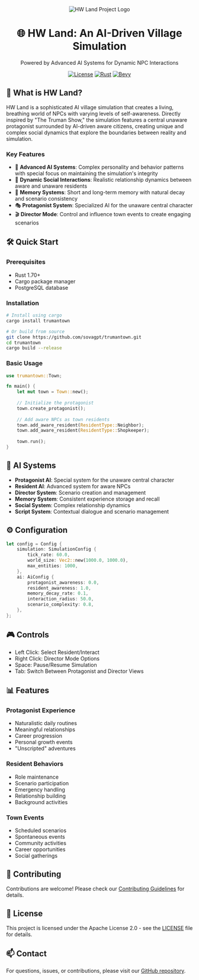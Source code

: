 <div align="center">
<img src="https://cdn.prod.website-files.com/6740d85c4e3daeef29a89470/67b387ef3a852cbd4180da68__cn9kq.gif" alt="HW Land Project Logo"/>

# 🌐 HW Land: An AI-Driven Village Simulation
<p>Powered by Advanced AI Systems for Dynamic NPC Interactions</p>

[![License](https://img.shields.io/badge/License-Apache_2.0-blue.svg)](https://opensource.org/licenses/Apache-2.0)
[![Rust](https://img.shields.io/badge/rust-1.70%2B-orange.svg)](https://www.rust-lang.org/)
[![Bevy](https://img.shields.io/badge/Bevy-0.12-yellow)](https://bevyengine.org/)
</div>

## 🚀 What is HW Land?
HW Land is a sophisticated AI village simulation that creates a living, breathing world of NPCs with varying levels of self-awareness. Directly inspired by "The Truman Show," the simulation features a central unaware protagonist surrounded by AI-driven aware citizens, creating unique and complex social dynamics that explore the boundaries between reality and simulation.

### Key Features
- 🧠 **Advanced AI Systems**: Complex personality and behavior patterns with special focus on maintaining the simulation's integrity
- 🤝 **Dynamic Social Interactions**: Realistic relationship dynamics between aware and unaware residents
- 💭 **Memory Systems**: Short and long-term memory with natural decay and scenario consistency
- 🎭 **Protagonist System**: Specialized AI for the unaware central character
- 🎬 **Director Mode**: Control and influence town events to create engaging scenarios

## 🛠️ Quick Start

### Prerequisites
- Rust 1.70+
- Cargo package manager
- PostgreSQL database

### Installation
```bash
# Install using cargo
cargo install trumantown

# Or build from source
git clone https://github.com/sovagpt/trumantown.git
cd trumantown
cargo build --release
```

### Basic Usage
```rust
use trumantown::Town;

fn main() {
    let mut town = Town::new();
    
    // Initialize the protagonist
    town.create_protagonist();
    
    // Add aware NPCs as town residents
    town.add_aware_resident(ResidentType::Neighbor);
    town.add_aware_resident(ResidentType::Shopkeeper);
    
    town.run();
}
```

## 🧠 AI Systems
- **Protagonist AI**: Special system for the unaware central character
- **Resident AI**: Advanced system for aware NPCs
- **Director System**: Scenario creation and management
- **Memory System**: Consistent experience storage and recall
- **Social System**: Complex relationship dynamics
- **Script System**: Contextual dialogue and scenario management

## ⚙️ Configuration
```rust
let config = Config {
    simulation: SimulationConfig {
        tick_rate: 60.0,
        world_size: Vec2::new(1000.0, 1000.0),
        max_entities: 1000,
    },
    ai: AiConfig {
        protagonist_awareness: 0.0,
        resident_awareness: 1.0,
        memory_decay_rate: 0.1,
        interaction_radius: 50.0,
        scenario_complexity: 0.8,
    },
};
```

## 🎮 Controls
- Left Click: Select Resident/Interact
- Right Click: Director Mode Options
- Space: Pause/Resume Simulation
- Tab: Switch Between Protagonist and Director Views

## 📊 Features

### Protagonist Experience
- Naturalistic daily routines
- Meaningful relationships
- Career progression
- Personal growth events
- "Unscripted" adventures

### Resident Behaviors
- Role maintenance
- Scenario participation
- Emergency handling
- Relationship building
- Background activities

### Town Events
- Scheduled scenarios
- Spontaneous events
- Community activities
- Career opportunities
- Social gatherings

## 🤝 Contributing
Contributions are welcome! Please check our [Contributing Guidelines](CONTRIBUTING.md) for details.

## 📝 License
This project is licensed under the Apache License 2.0 - see the [LICENSE](LICENSE) file for details.

## 📫 Contact
For questions, issues, or contributions, please visit our [GitHub repository](https://github.com/sovagpt/trumantown).
